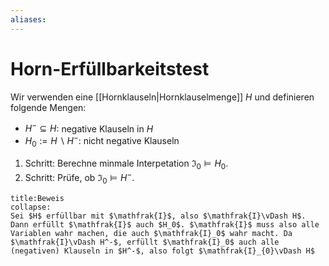 ```yaml
---
aliases: 
---
```

# Horn-Erfüllbarkeitstest 
Wir verwenden eine [[Hornklauseln|Hornklauselmenge]] $H$ und definieren folgende Mengen:
- $H^{-}\subseteq H:$ negative Klauseln in $H$
- $H_{0}:= H \backslash H^-:$ nicht negative Klauseln

1. Schritt: Berechne minmale Interpetation $\mathfrak{I}_0 \vDash H_{0}$.
2. Schritt: Prüfe, ob $\mathfrak{I}_{0}\vDash H^-$.

```ad-abstract
title:Beweis
collapse:
Sei $H$ erfüllbar mit $\mathfrak{I}$, also $\mathfrak{I}\vDash H$. Dann erfüllt $\mathfrak{I}$ auch $H_0$. $\mathfrak{I}$ muss also alle Variablen wahr machen, die auch $\mathfrak{I}_0$ wahr macht. Da $\mathfrak{I}\vDash H^-$, erfüllt $\mathfrak{I}_0$ auch alle (negativen) Klauseln in $H^-$, also folgt $\mathfrak{I}_{0}\vDash H$
```

